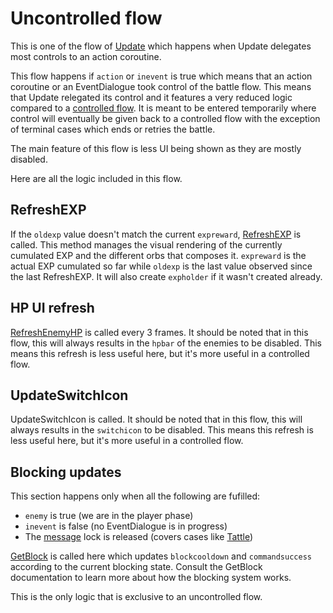 # Uncontrolled flow
This is one of the flow of [Update](../Update.md) which happens when Update delegates most controls to an action coroutine.

This flow happens if `action` or `inevent` is true which means that an action coroutine or an EventDialogue took control of the battle flow. This means that Update relegated its control and it features a very reduced logic compared to a [controlled flow](Controlled%20flow.md). It is meant to be entered temporarily where control will eventually be given back to a controlled flow with the exception of terminal cases which ends or retries the battle.

The main feature of this flow is less UI being shown as they are mostly disabled.

Here are all the logic included in this flow.

## RefreshEXP
If the `oldexp` value doesn't match the current `expreward`, [RefreshEXP](../Visual%20rendering/RefreshEXP.md) is called. This method manages the visual rendering of the currently cumulated EXP and the different orbs that composes it. `expreward` is the actual EXP cumulated so far while `oldexp` is the last value observed since the last RefreshEXP. It will also create `expholder` if it wasn't created already.

## HP UI refresh
[RefreshEnemyHP](../Visual%20rendering/RefreshEnemyHP.md) is called every 3 frames. It should be noted that in this flow, this will always results in the `hpbar` of the enemies to be disabled. This means this refresh is less useful here, but it's more useful in a controlled flow.

## UpdateSwitchIcon
UpdateSwitchIcon is called. It should be noted that in this flow, this will always results in the `switchicon` to be disabled. This means this refresh is less useful here, but it's more useful in a controlled flow.

## Blocking updates
This section happens only when all the following are fufilled:

- `enemy` is true (we are in the player phase)
- `inevent` is false (no EventDialogue is in progress)
- The [message](../../SetText/Notable%20states.md#message) lock is released (covers cases like [Tattle](../Action%20coroutines/Tattle.md))

[GetBlock](../GetBlock.md) is called here which updates `blockcooldown` and `commandsuccess` according to the current blocking state. Consult the GetBlock documentation to learn more about how the blocking system works.

This is the only logic that is exclusive to an uncontrolled flow.